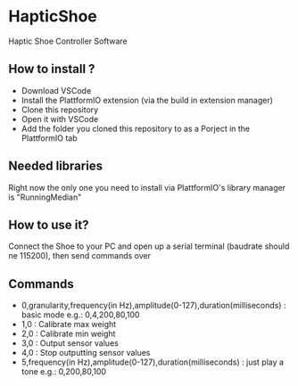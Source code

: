 # HapticShoe
Haptic Shoe Controller Software

## How to install ?
* Download VSCode
* Install the PlattformIO extension (via the build in extension manager)
* Clone this repository
* Open it with VSCode
* Add the folder you cloned this repository to as a Porject in the PlattformIO tab


## Needed libraries
Right now the only one you need to install via PlattformIO's library manager is "RunningMedian"


## How to use it?
Connect the Shoe to your PC and open up a serial terminal (baudrate should ne 115200), then send commands over

## Commands
* 0,granularity,frequency(in Hz),amplitude(0-127),duration(milliseconds) : basic mode e.g.: 0,4,200,80,100
* 1,0 : Calibrate max weight
* 2,0 : Calibrate min weight
* 3,0 : Output sensor values
* 4,0 : Stop outputting sensor values
* 5,frequency(in Hz),amplitude(0-127),duration(milliseconds) : just play a tone e.g.: 0,200,80,100
